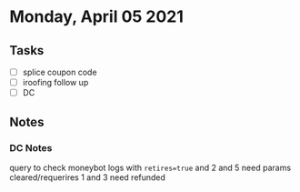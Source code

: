# Monday, April 05 2021

## Tasks
- [ ] splice coupon code
- [ ] iroofing follow up
- [ ] DC
## Notes
### DC Notes
query to check moneybot logs with `retires=true` and
2 and 5 need params cleared/requerires
1 and 3 need refunded